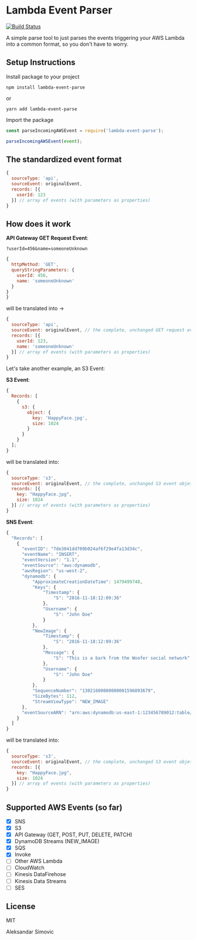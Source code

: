 # Lambda Event Parser

[![Build Status](https://travis-ci.org/simalexan/lambda-event-parser.svg?branch=master)](https://travis-ci.org/simalexan/lambda-event-parser)

A simple parse tool to just parses the events triggering your AWS Lambda into a common format, so you don't have to worry.

## Setup Instructions

Install package to your project

```shell
npm install lambda-event-parse
```

or

```shell
yarn add lambda-event-parse
```

Import the package

```javascript
const parseIncomingAWSEvent = require('lambda-event-parse');

parseIncomingAWSEvent(event);
```

## The standardized event format

```javascript
{
  sourceType: 'api',
  sourceEvent: originalEvent,
  records: [{
    userId: 123
  }] // array of events (with parameters as properties)
}
```

## How does it work

**API Gateway GET Request Event**:

`?userId=456&name=someoneUnknown`

```javascript
{
  httpMethod: 'GET',
  queryStringParameters: {
    userId: 456,
    name: 'someoneUnknown'
  }
}
}
```

will be translated into ->

```javascript
{
  sourceType: 'api',
  sourceEvent: originalEvent, // the complete, unchanged GET request event objet
  records: [{
    userId: 123,
    name: 'someoneUnknown'
  }] // array of events (with parameters as properties)
}
```

Let's take another example, an S3 Event:

**S3 Event**:

```javascript
{
  Records: [
    {
      s3: {
        object: {
          key: 'HappyFace.jpg',
          size: 1024
        }
      }
    }
  ];
}
```

will be translated into:

```javascript
{
  sourceType: 's3',
  sourceEvent: originalEvent, // the complete, unchanged S3 event objet
  records: [{
    key: "HappyFace.jpg",
    size: 1024
  }] // array of events (with parameters as properties)
}
```

**SNS Event**:

```javascript
{
  "Records": [
    {
      "eventID": "7de3041dd709b024af6f29e4fa13d34c",
      "eventName": "INSERT",
      "eventVersion": "1.1",
      "eventSource": "aws:dynamodb",
      "awsRegion": "us-west-2",
      "dynamodb": {
          "ApproximateCreationDateTime": 1479499740,
          "Keys": {
              "Timestamp": {
                  "S": "2016-11-18:12:09:36"
              },
              "Username": {
                  "S": "John Doe"
              }
          },
          "NewImage": {
              "Timestamp": {
                  "S": "2016-11-18:12:09:36"
              },
              "Message": {
                  "S": "This is a bark from the Woofer social network"
              },
              "Username": {
                  "S": "John Doe"
              }
          },
          "SequenceNumber": "13021600000000001596893679",
          "SizeBytes": 112,
          "StreamViewType": "NEW_IMAGE"
      },
      "eventSourceARN": "arn:aws:dynamodb:us-east-1:123456789012:table/BarkTable/stream/2016-11-16T20:42:48.104"
    }
  ]
}

```

will be translated into:

```javascript
{
  sourceType: 's3',
  sourceEvent: originalEvent, // the complete, unchanged S3 event objet
  records: [{
    key: "HappyFace.jpg",
    size: 1024
  }] // array of events (with parameters as properties)
}
```

## Supported AWS Events (so far)

- [x] SNS
- [x] S3
- [x] API Gateway (GET, POST, PUT, DELETE, PATCH)
- [x] DynamoDB Streams (NEW_IMAGE)
- [x] SQS
- [x] Invoke
- [ ] Other AWS Lambda
- [ ] CloudWatch
- [ ] Kinesis DataFirehose
- [ ] Kinesis Data Streams
- [ ] SES

## License

MIT

Aleksandar Simovic

